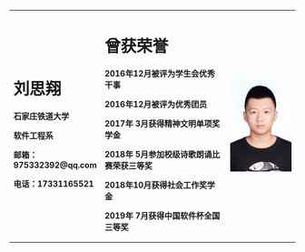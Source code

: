 <table border="0">
  <tr>
    <td width="30%">
      <h1>刘思翔</h1>
      <p><b>石家庄铁道大学</b></p>
      <p><b>软件工程系</b></p>
      <p><b>邮箱：975332392@qq.com</b></p>
      <p><b>电话：17331165521</b></p>
    </td>
   <td width="45%">
      <h1>曾获荣誉</h1>
      <p><b>2016年12月被评为学生会优秀干事</b></p>
      <p><b>2016年12月被评为优秀团员</b></p>
      <p><b>2017年 3月获得精神文明单项奖学金</b></p>
      <p><b>2018年 5月参加校级诗歌朗诵比赛荣获三等奖</b></p>
      <p><b>2018年10月获得社会工作奖学金</b></p>
      <p><b>2019年 7月获得中国软件杯全国三等奖</b></p> 
    <td width="25%">
      <img src="/zhengjianzhao.JPG" width="100%"> 
    </td>
  </tr>
</table>
 
